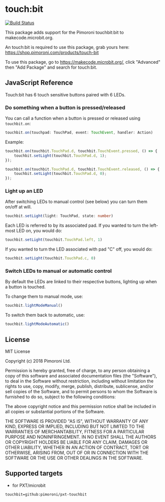 # touch:bit

 [![Build Status](https://travis-ci.org/pimoroni/pxt-touchbit.svg?branch=master)](https://travis-ci.org/pimoroni/pxt-touchbit)

This package adds support for the Pimoroni touchbit:bit to makecode.microbit.org.

An touch:bit is required to use this package, grab yours here: https://shop.pimoroni.com/products/touch-bit

To use this package, go to https://makecode.microbit.org/, click "Advanced" then "Add Package" and search for touch:bit. 

## JavaScript Reference

Touch:bit has 6 touch sensitive buttons paired with 6 LEDs.

### Do something when a button is pressed/released

You can call a function when a button is pressed or released using `touchbit.on`:

```typescript
touchbit.on(touchpad: TouchPad, event: TouchEvent, handler: Action)
```

Example:

```typescript
touchbit.on(touchbit.TouchPad.d, touchbit.TouchEvent.pressed, () => {
    touchbit.setLight(touchbit.TouchPad.d, 1);
});

touchbit.on(touchbit.TouchPad.d, touchbit.TouchEvent.released, () => {
    touchbit.setLight(touchbit.TouchPad.d, 0);
});
```

### Light up an LED

After switching LEDs to manual control (see below) you can turn them on/off at will.

```typescript
touchbit.setLight(light: TouchPad, state: number)
```

Each LED is referred to by its associated pad. If you wanted to turn the left-most LED on, you would do:

```typescript
touchbit.setLight(touchbit.TouchPad.left, 1)
```

If you wanted to turn the LED associated with pad "C" off, you would do:

```typescript
touchbit.setLight(touchbit.TouchPad.c, 0)
```

### Switch LEDs to manual or automatic control

By default the LEDs are linked to their respective buttons, lighting up when a button is touched.

To change them to manual mode, use:

```typescript
touchbit.lightModeManual()
```

To switch them back to automatic, use:

```typescript
touchbit.lightModeAutomatic()
```

## License

MIT License

Copyright (c) 2018 Pimoroni Ltd.

Permission is hereby granted, free of charge, to any person obtaining a copy
of this software and associated documentation files (the "Software"), to deal
in the Software without restriction, including without limitation the rights
to use, copy, modify, merge, publish, distribute, sublicense, and/or sell
copies of the Software, and to permit persons to whom the Software is
furnished to do so, subject to the following conditions:

The above copyright notice and this permission notice shall be included in all
copies or substantial portions of the Software.

THE SOFTWARE IS PROVIDED "AS IS", WITHOUT WARRANTY OF ANY KIND, EXPRESS OR
IMPLIED, INCLUDING BUT NOT LIMITED TO THE WARRANTIES OF MERCHANTABILITY,
FITNESS FOR A PARTICULAR PURPOSE AND NONINFRINGEMENT. IN NO EVENT SHALL THE
AUTHORS OR COPYRIGHT HOLDERS BE LIABLE FOR ANY CLAIM, DAMAGES OR OTHER
LIABILITY, WHETHER IN AN ACTION OF CONTRACT, TORT OR OTHERWISE, ARISING FROM,
OUT OF OR IN CONNECTION WITH THE SOFTWARE OR THE USE OR OTHER DEALINGS IN THE
SOFTWARE.

## Supported targets

* for PXT/microbit

```package
touchbit=github:pimoroni/pxt-touchbit
```
